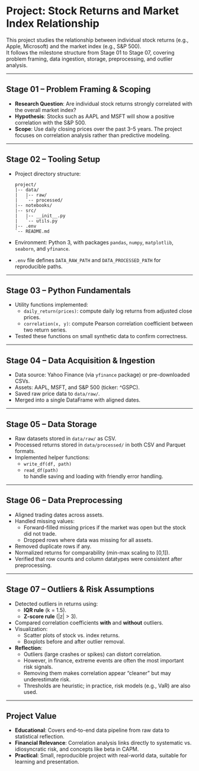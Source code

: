 # Project: Stock Returns and Market Index Relationship

This project studies the relationship between individual stock returns (e.g., Apple, Microsoft) and the market index (e.g., S&P 500).  
It follows the milestone structure from Stage 01 to Stage 07, covering problem framing, data ingestion, storage, preprocessing, and outlier analysis.

---

## Stage 01 – Problem Framing & Scoping
- **Research Question**: Are individual stock returns strongly correlated with the overall market index?  
- **Hypothesis**: Stocks such as AAPL and MSFT will show a positive correlation with the S&P 500.  
- **Scope**: Use daily closing prices over the past 3–5 years. The project focuses on correlation analysis rather than predictive modeling.

---

## Stage 02 – Tooling Setup

- Project directory structure:

    ```text
    project/
    |-- data/
    |   |-- raw/
    |   `-- processed/
    |-- notebooks/
    |-- src/
    |   |-- __init__.py
    |   `-- utils.py
    |-- .env
    `-- README.md
    ```

- Environment: Python 3, with packages `pandas`, `numpy`, `matplotlib`, `seaborn`, and `yfinance`.

- `.env` file defines `DATA_RAW_PATH` and `DATA_PROCESSED_PATH` for reproducible paths.


---

## Stage 03 – Python Fundamentals
- Utility functions implemented:
  - `daily_return(prices)`: compute daily log returns from adjusted close prices.  
  - `correlation(x, y)`: compute Pearson correlation coefficient between two return series.  
- Tested these functions on small synthetic data to confirm correctness.

---

## Stage 04 – Data Acquisition & Ingestion
- Data source: Yahoo Finance (via `yfinance` package) or pre-downloaded CSVs.  
- Assets: AAPL, MSFT, and S&P 500 (ticker: ^GSPC).  
- Saved raw price data to `data/raw/`.  
- Merged into a single DataFrame with aligned dates.

---

## Stage 05 – Data Storage
- Raw datasets stored in `data/raw/` as CSV.  
- Processed returns stored in `data/processed/` in both CSV and Parquet formats.  
- Implemented helper functions:
  - `write_df(df, path)`  
  - `read_df(path)`  
  to handle saving and loading with friendly error handling.

---

## Stage 06 – Data Preprocessing
- Aligned trading dates across assets.  
- Handled missing values:
  - Forward-filled missing prices if the market was open but the stock did not trade.  
  - Dropped rows where data was missing for all assets.  
- Removed duplicate rows if any.  
- Normalized returns for comparability (min-max scaling to [0,1]).  
- Verified that row counts and column datatypes were consistent after preprocessing.

---

## Stage 07 – Outliers & Risk Assumptions
- Detected outliers in returns using:
  - **IQR rule** (k = 1.5).  
  - **Z-score rule** (|z| > 3).  
- Compared correlation coefficients **with** and **without** outliers.  
- Visualization:
  - Scatter plots of stock vs. index returns.  
  - Boxplots before and after outlier removal.  
- **Reflection**:  
  - Outliers (large crashes or spikes) can distort correlation.  
  - However, in finance, extreme events are often the most important risk signals.  
  - Removing them makes correlation appear “cleaner” but may underestimate risk.  
  - Thresholds are heuristic; in practice, risk models (e.g., VaR) are also used.

---

## Project Value
- **Educational**: Covers end-to-end data pipeline from raw data to statistical reflection.  
- **Financial Relevance**: Correlation analysis links directly to systematic vs. idiosyncratic risk, and concepts like beta in CAPM.  
- **Practical**: Small, reproducible project with real-world data, suitable for learning and presentation.
